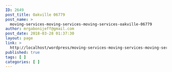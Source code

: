 ```yaml
---
ID: 2649
post_title: Oakville 06779
post_name: >
  moving-services-moving-services-moving-services-oakville-06779
author: mrgabonijeff@gmail.com
post_date: 2018-03-28 01:37:30
layout: page
link: >
  http://localhost/wordpress/moving-services-moving-services-moving-services-oakville-06779/
published: true
tags: [ ]
categories: [ ]
---
```

